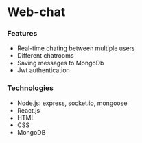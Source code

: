 # Web-chat

### Features

- Real-time chating between multiple users
- Different chatrooms
- Saving messages to MongoDb
- Jwt authentication

### Technologies

- Node.js: express, socket.io, mongoose
- React.js
- HTML
- CSS
- MongoDB
